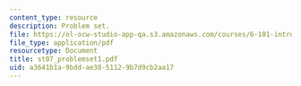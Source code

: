 ```yaml
---
content_type: resource
description: Problem set.
file: https://ol-ocw-studio-app-qa.s3.amazonaws.com/courses/6-101-introductory-analog-electronics-laboratory-spring-2007/a3641b1a9bddae3851129b7d9cb2aa17_st07_problemset1.pdf
file_type: application/pdf
resourcetype: Document
title: st07_problemset1.pdf
uid: a3641b1a-9bdd-ae38-5112-9b7d9cb2aa17
---
```

